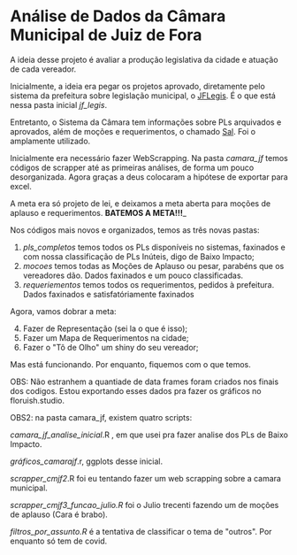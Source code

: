 # Análise de Dados da Câmara Municipal de Juiz de Fora 

A ideia desse projeto é avaliar a produção legislativa da cidade e atuação de cada vereador.

Inicialmente, a ideia era pegar os projetos aprovado, diretamente pelo sistema da prefeitura sobre legislação municipal, o [JFLegis](https://jflegis.pjf.mg.gov.br/indexConsulta.php#tbr). É o que está nessa pasta inicial _jf_legis_.

Entretanto, o Sistema da Câmara tem informações sobre PLs arquivados e aprovados, além de moções e requerimentos, o chamado [Sal](http://www.camarajf.mg.gov.br/sal/).
Foi o amplamente utilizado.

Inicialmente era necessário fazer WebScrapping. Na pasta _camara_jf_ temos códigos de scrapper até as primeiras análises, de forma um pouco desorganizada. Agora graças a deus colocaram a hipótese de exportar para excel.

A meta era só projeto de lei, e deixamos a meta aberta para moções de aplauso e requerimentos. __BATEMOS A META!!!___

Nos códigos mais novos e organizados, temos as três novas pastas:

1) _pls_completos_ temos todos os PLs disponíveis no sistemas, faxinados e com nossa classificação de PLs Inúteis, digo de Baixo Impacto;
2) _mocoes_ temos todas as Moções de Aplauso ou pesar, parabéns que os vereadores dão. Dados faxinados e um pouco classificadas.
3) _requeriementos_ temos todos os requerimentos, pedidos à prefeitura. Dados faxinados e satisfatóriamente faxinados

Agora, vamos dobrar a meta:

4) Fazer de Representação (sei la o que é isso);
5) Fazer um Mapa de Requerimentos na cidade;
6) Fazer o "Tô de Olho" um shiny do seu vereador;

Mas está funcionando. Por enquanto, fiquemos com o que temos.

OBS: Não estranhem a quantiade de data frames foram criados nos finais dos codigos. Estou exportando esses dados pra fazer os gráficos no floruish.studio.

OBS2: na pasta camara_jf, existem quatro scripts:

*camara_jf_analise_inicial*.R , em que usei pra fazer analise dos PLs de Baixo Impacto. 

*gráficos_camarajf*.r, ggplots desse inicial. 

*scrapper_cmjf2*.R foi eu tentando fazer um web scrapping sobre a camara municipal. 

*scrapper_cmjf3_funcao_julio.R* foi o Julio trecenti fazendo um de moções de aplauso (Cara é brabo). 

*filtros_por_assunto.R* é a tentativa de classificar o tema de "outros". Por enquanto só tem de covid.
